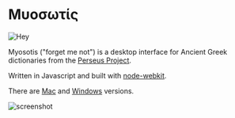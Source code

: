 Μυοσωτίς
========

![Hey](https://raw.githubusercontent.com/gebrkn/Myosotis/master/icons.iconset/icon_256x256.png)

Myosotis ("forget me not") is a desktop interface for Ancient Greek dictionaries from the [Perseus Project](http://www.perseus.tufts.edu/hopper/opensource).

Written in Javascript and built with [node-webkit](https://github.com/rogerwang/node-webkit).

There are [Mac](http://merribithouse.net/myosotis/mac) and [Windows](http://merribithouse.net/myosotis/win) versions.

![screenshot](https://raw.githubusercontent.com/gebrkn/Myosotis/master/app/screen.png)


